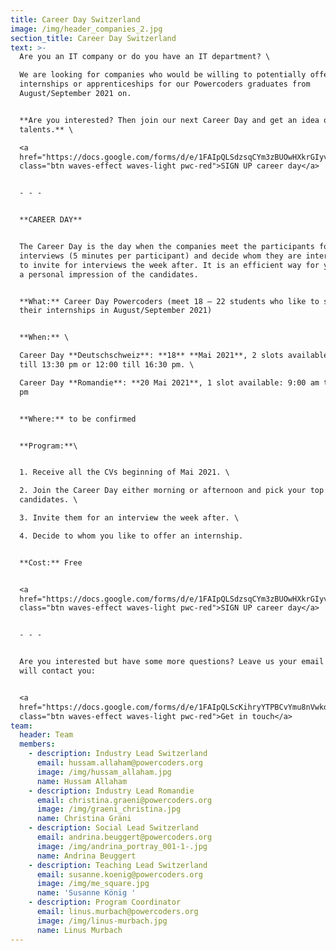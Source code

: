 ```yaml
---
title: Career Day Switzerland
image: /img/header_companies_2.jpg
section_title: Career Day Switzerland
text: >-
  Are you an IT company or do you have an IT department? \

  We are looking for companies who would be willing to potentially offer
  internships or apprenticeships for our Powercoders graduates from
  August/September 2021 on. 


  **Are you interested? Then join our next Career Day and get an idea of our IT
  talents.** \

  <a
  href="https://docs.google.com/forms/d/e/1FAIpQLSdzsqCYm3zBUOwHXkrGIyv7hAKKUCg4uy7vuaVsot-CuGaXBQ/viewform"
  class="btn waves-effect waves-light pwc-red">SIGN UP career day</a>


  - - -


  **CAREER DAY** 


  The Career Day is the day when the companies meet the participants for speed
  interviews (5 minutes per participant) and decide whom they are interested in
  to invite for interviews the week after. It is an efficient way for you to get
  a personal impression of the candidates.


  **What:** Career Day Powercoders (meet 18 – 22 students who like to start
  their internships in August/September 2021)


  **When:** \

  Career Day **Deutschschweiz**: **18** **Mai 2021**, 2 slots available: 9:00 am
  till 13:30 pm or 12:00 till 16:30 pm. \

  Career Day **Romandie**: **20 Mai 2021**, 1 slot available: 9:00 am till 13:30
  pm


  **Where:** to be confirmed


  **Program:**\


  1. Receive all the CVs beginning of Mai 2021. \

  2. Join the Career Day either morning or afternoon and pick your top
  candidates. \

  3. Invite them for an interview the week after. \

  4. Decide to whom you like to offer an internship.


  **Cost:** Free


  <a
  href="https://docs.google.com/forms/d/e/1FAIpQLSdzsqCYm3zBUOwHXkrGIyv7hAKKUCg4uy7vuaVsot-CuGaXBQ/viewform"
  class="btn waves-effect waves-light pwc-red">SIGN UP career day</a>


  - - -


  Are you interested but have some more questions? Leave us your email and we
  will contact you:


  <a
  href="https://docs.google.com/forms/d/e/1FAIpQLScKihryYTPBCvYmu8nVwkdeTbCYN-nC99qUtWbXmVmbd0hFTw/viewform"
  class="btn waves-effect waves-light pwc-red">Get in touch</a>
team:
  header: Team
  members:
    - description: Industry Lead Switzerland
      email: hussam.allaham@powercoders.org
      image: /img/hussam_allaham.jpg
      name: Hussam Allaham
    - description: Industry Lead Romandie
      email: christina.graeni@powercoders.org
      image: /img/graeni_christina.jpg
      name: Christina Gräni
    - description: Social Lead Switzerland
      email: andrina.beuggert@powercoders.org
      image: /img/andrina_portray_001-1-.jpg
      name: Andrina Beuggert
    - description: Teaching Lead Switzerland
      email: susanne.koenig@powercoders.org
      image: /img/me_square.jpg
      name: 'Susanne König '
    - description: Program Coordinator
      email: linus.murbach@powercoders.org
      image: /img/linus-murbach.jpg
      name: Linus Murbach
---
```


